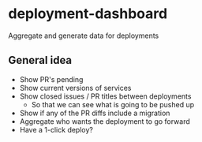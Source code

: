 # deployment-dashboard
Aggregate and generate data for deployments

## General idea
 * Show PR's pending
 * Show current versions of services
 * Show closed issues / PR titles between deployments
   - So that we can see what is going to be pushed up
 * Show if any of the PR diffs include a migration
 * Aggregate who wants the deployment to go forward
 * Have a 1-click deploy?
